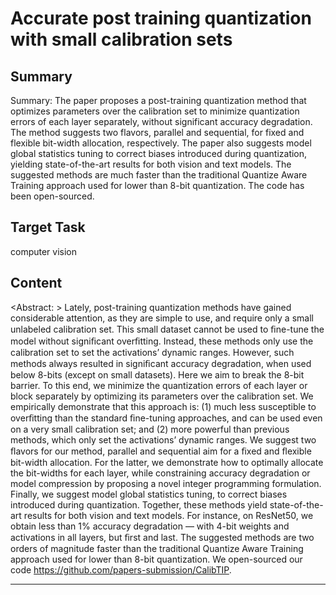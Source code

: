 # Accurate post training quantization with small calibration sets

## Summary

Summary: The paper proposes a post-training quantization method that optimizes parameters over the calibration set to minimize quantization errors of each layer separately, without significant accuracy degradation. The method suggests two flavors, parallel and sequential, for fixed and flexible bit-width allocation, respectively. The paper also suggests model global statistics tuning to correct biases introduced during quantization, yielding state-of-the-art results for both vision and text models. The suggested methods are much faster than the traditional Quantize Aware Training approach used for lower than 8-bit quantization. The code has been open-sourced.


## Target Task

computer vision

## Content

<Abstract: > Lately, post-training quantization methods have gained considerable attention, as they are simple to use, and require only a small unlabeled calibration set. This small dataset cannot be used to ﬁne-tune the model without signiﬁcant overﬁtting. Instead, these methods only use the calibration set to set the activations’ dynamic ranges. However, such methods always resulted in signiﬁcant accuracy degradation, when used below 8-bits (except on small datasets). Here we aim to break the 8-bit barrier. To this end, we minimize the quantization errors of each layer or block separately by optimizing its parameters over the calibration set. We empirically demonstrate that this approach is: (1) much less susceptible to overﬁtting than the standard ﬁne-tuning approaches, and can be used even on a very small calibration set; and (2) more powerful than previous methods, which only set the activations’ dynamic ranges. We suggest two ﬂavors for our method, parallel and sequential aim for a ﬁxed and ﬂexible bit-width allocation. For the latter, we demonstrate how to optimally allocate the bit-widths for each layer, while constraining accuracy degradation or model compression by proposing a novel integer programming formulation. Finally, we suggest model global statistics tuning, to correct biases introduced during quantization. Together, these methods yield state-of-the-art results for both vision and text models. For instance, on ResNet50, we obtain less than 1% accuracy degradation — with 4-bit weights and activations in all layers, but ﬁrst and last. The suggested methods are two orders of magnitude faster than the traditional Quantize Aware Training approach used for lower than 8-bit quantization. We open-sourced our code https://github.com/papers-submission/CalibTIP.



---

